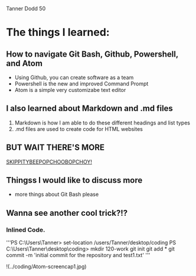 Tanner Dodd 50

# The things I learned:
## How to navigate Git Bash, Github, Powershell, and Atom
- Using Github, you can create software as a team
- Powershell is the new and improved Command Prompt
- Atom is  a simple very customizabe text editor

## I also learned about Markdown and .md files
1. Markdown is how I am able to do these different headings and list types
2. .md files are used to create code for HTML websites

## BUT WAIT THERE'S MORE
[SKIPPITYBEEPOPCHOOBOPCHOY!](https://www.youtube.com/watch?v=oHg5SJYRHA0)

## Thingss I would like to discuss more
- more things about Git Bash please

## Wanna see another cool trick?!?
### Inlined Code.

'''PS C:\Users\Tanner> set-location /users/Tanner/desktop/coding
PS C:\Users\Tanner\desktop\coding> mkdir 120-work
git init
git add *
git commit -m 'initial commit for the repository and test1.txt'
'''

!(../coding/Atom-screencap1.jpg)

